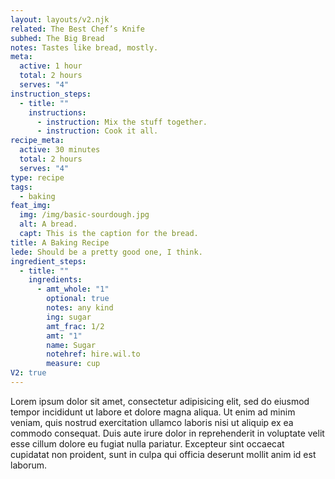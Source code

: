 ```yaml
---
layout: layouts/v2.njk
related: The Best Chef’s Knife
subhed: The Big Bread
notes: Tastes like bread, mostly.
meta:
  active: 1 hour
  total: 2 hours
  serves: "4"
instruction_steps:
  - title: ""
    instructions:
      - instruction: Mix the stuff together.
      - instruction: Cook it all.
recipe_meta:
  active: 30 minutes
  total: 2 hours
  serves: "4"
type: recipe
tags:
  - baking
feat_img:
  img: /img/basic-sourdough.jpg
  alt: A bread.
  capt: This is the caption for the bread.
title: A Baking Recipe
lede: Should be a pretty good one, I think.
ingredient_steps:
  - title: ""
    ingredients:
      - amt_whole: "1"
        optional: true
        notes: any kind
        ing: sugar
        amt_frac: 1/2
        amt: "1"
        name: Sugar
        notehref: hire.wil.to
        measure: cup
V2: true
---
```

Lorem ipsum dolor sit amet, consectetur adipisicing elit, sed do eiusmod tempor incididunt ut labore et dolore magna aliqua. Ut enim ad minim veniam, quis nostrud exercitation ullamco laboris nisi ut aliquip ex ea commodo consequat. Duis aute irure dolor in reprehenderit in voluptate velit esse cillum dolore eu fugiat nulla pariatur. Excepteur sint occaecat cupidatat non proident, sunt in culpa qui officia deserunt mollit anim id est laborum.